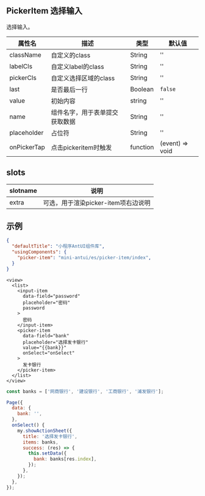 ## PickerItem 选择输入

选择输入。

| 属性名 | 描述 | 类型 | 默认值 |
|----|----|----|----|
|className| 自定义的class | String| '' |
|labelCls| 自定义label的class | String | '' |
|pickerCls| 自定义选择区域的class | String | '' |
|last| 是否最后一行 | Boolean | `false` |
|value| 初始内容 | string | '' |
|name| 组件名字，用于表单提交获取数据	| String | '' |
|placeholder | 占位符	| String | '' |
|onPickerTap | 点击pickeritem时触发 | function | (event) => void |

## slots

| slotname | 说明 |
|----|----|
|extra | 可选，用于渲染picker-item项右边说明|

## 示例

```json
{
  "defaultTitle": "小程序AntUI组件库",
  "usingComponents": {
    "picker-item": "mini-antui/es/picker-item/index",
  }
}
```

```axml
<view>
  <list>
    <input-item
      data-field="password"
      placeholder="密码"
      password
    >
      密码
    </input-item>
    <picker-item
      data-field="bank"
      placeholder="选择发卡银行"
      value="{{bank}}"
      onSelect="onSelect"
    >
      发卡银行
    </picker-item>
  </list>
</view>
```

```javascript
const banks = ['网商银行', '建设银行', '工商银行', '浦发银行'];

Page({
  data: {
    bank: '',
  },
  onSelect() {
    my.showActionSheet({
      title: '选择发卡银行',
      items: banks,
      success: (res) => {
        this.setData({
          bank: banks[res.index],
        });
      },
    });
  },
});
```